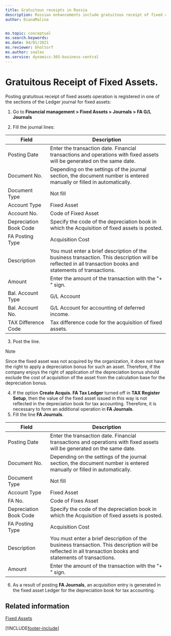 ```yaml
---
title: Gratuitous receipts in Russia
description: Russian enhancements include gratuitous receipt of fixed assets.
author: DianaMalina


ms.topic: conceptual
ms.search.keywords:
ms.date: 04/01/2021
ms.reviewer: bholtorf
ms.author: soalex
ms.service: dynamics-365-business-central
---
```

# Gratuitous Receipt of Fixed Assets.

Posting gratuitous receipt of fixed assets operation is registered in one of the sections of the Ledger journal for fixed assets:

1. Go to **Financial management > Fixed Assets > Journals > FA G/L Journals**

2. Fill the journal lines:

| Field                  | Description                                                  |
| ---------------------- | ------------------------------------------------------------ |
| Posting Date           | Enter the transaction date. Financial transactions and operations with fixed assets will be generated on the same date. |
| Document No.           | Depending on the settings of the journal section, the document number is entered manually or filled in automatically. |
| Document Type          | Not fill                                                     |
| Account Type           | Fixed Asset                                                  |
| Account No.            | Code of Fixed Asset                                          |
| Depreciation Book Code | Specify the code of the depreciation book in which the Acquisition of fixed assets is posted. |
| FA Posting Type        | Acquisition Cost                                             |
| Description            | You must enter a brief description of the business transaction. This description will be reflected in all transaction books and statements of transactions. |
| Amount                 | Enter the amount of the transaction with the "+ " sign.      |
| Bal. Account Type      | G/L Account                                                  |
| Bal. Account No.       | G/L Account for accounting of deferred income.               |
| TAX Difference Code    | Tax difference code for the acquisition of fixed assets.     |

3. Post the line.

> [!NOTE]
> Since the fixed asset was not acquired by the organization, it does not have the right to apply a depreciation bonus for such an asset. Therefore, if the company enjoys the right of application of the depreciation bonus should exclude the cost of acquisition of the asset from the calculation base for the depreciation bonus.

4. If the option **Create Acquis. FA Tax Ledger** turned off in **TAX Register Setup**, then the value of the fixed asset issued in this way is not reflected in the depreciation book for tax accounting. Therefore, it is necessary to form an additional operation in **FA Journals**.
5. Fill the line **FA Journals**.

| Field                  | Description                                                  |
| ---------------------- | ------------------------------------------------------------ |
| Posting Date           | Enter the transaction date. Financial transactions and operations with fixed assets will be generated on the same date. |
| Document No.           | Depending on the settings of the journal section, the document number is entered manually or filled in automatically. |
| Document Type          | Not fill                                                     |
| Account Type           | Fixed Asset                                                  |
| FA No.                 | Code of Fixes Asset                                          |
| Depreciation Book Code | Specify the code of the depreciation book in which the Acquisition of fixed assets is posted. |
| FA Posting Type        | Acquisition Cost                                             |
| Description            | You must enter a brief description of the business transaction. This description will be reflected in all transaction books and statements of transactions. |
| Amount                 | Enter the amount of the transaction with the "+ " sign.      |

6. As a result of posting **FA Journals**, an acquisition entry is generated in the fixed asset Ledger for the depreciation book for tax accounting.

## Related information

[Fixed Assets](fixed-assets.md)


[!INCLUDE[footer-include](../../includes/footer-banner.md)]